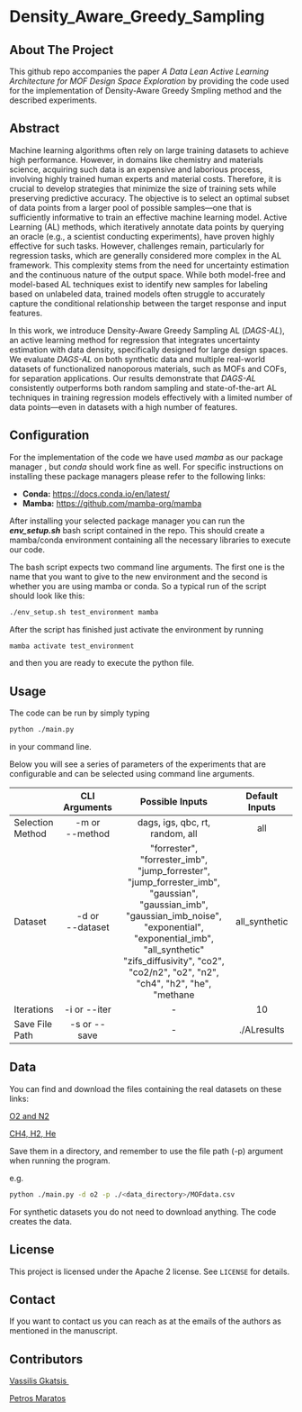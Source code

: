 # Density_Aware_Greedy_Sampling



## About The Project

This github repo accompanies the paper *A Data Lean Active Learning Architecture for MOF Design Space Exploration* by providing the code used for the implementation of Density-Aware Greedy Smpling  method and the described experiments.



## Abstract

Machine learning algorithms often rely on large training datasets to achieve high performance. However, in domains like chemistry and materials science, acquiring such data is an expensive and laborious process, involving highly trained human experts and material costs. Therefore, it is crucial to develop strategies that minimize the size of training sets while preserving predictive accuracy. The objective is to select an optimal subset of data points from a larger pool of possible samples—one that is sufficiently informative to train an effective machine learning model. Active Learning (AL) methods, which iteratively annotate data points by querying an oracle (e.g., a scientist conducting experiments), have proven highly effective for such tasks. However, challenges remain, particularly for regression tasks, which are generally considered more complex in the AL framework. This complexity stems from the need for uncertainty estimation and the continuous nature of the output space. While both model-free and model-based AL techniques exist to identify new samples for labeling based on unlabeled data, trained models often struggle to accurately capture the conditional relationship between the target response and input features.

In this work, we introduce Density-Aware Greedy Sampling AL (*DAGS-AL*), an active learning method for regression that integrates uncertainty estimation with data density, specifically designed for large design spaces. We evaluate *DAGS-AL* on both synthetic data and multiple real-world datasets of functionalized nanoporous materials, such as MOFs and COFs, for separation applications. Our results demonstrate that *DAGS-AL* consistently outperforms both random sampling and state-of-the-art AL techniques in training regression models effectively with a limited number of data points—even in datasets with a high number of features.



## Configuration

For the implementation of the code we have used *mamba* as our package manager , but *conda* should work fine as well. For specific instructions on installing these package managers please refer to the following links:

- **Conda:**   https://docs.conda.io/en/latest/
- **Mamba:** https://github.com/mamba-org/mamba

After installing your selected package manager you can run the ***env_setup.sh*** bash script contained in the repo. This should create a mamba/conda environment containing all the necessary libraries to execute our code.

The bash script expects two command line arguments. The first one is the name that you want to give to the new environment and the second is whether you are using mamba or conda. So a typical run of the script should look like this:

```bash
./env_setup.sh test_environment mamba
```

After the script has finished just activate the environment by running

```bash
mamba activate test_environment
```

and then you are ready to execute the python file.

## Usage

The code can be run by simply typing 

```bash
python ./main.py
```

in your command line.

Below you will see a series of parameters of the experiments that are configurable and can be selected using command line arguments.

|                  |     CLI Arguments     |                       Possible Inputs                        | Default Inputs |
| ---------------- | :-------------------: | :----------------------------------------------------------: | :------------: |
| Selection Method | -m or <br />--method  |               dags, igs, qbc, rt, random, all                |      all       |
| Dataset          | -d or<br /> --dataset | "forrester", "forrester_imb", "jump_forrester", "jump_forrester_imb", "gaussian", "gaussian_imb", "gaussian_imb_noise", "exponential", "exponential_imb", "all_synthetic"<br />"zifs_diffusivity", "co2", "co2/n2", "o2", "n2", "ch4", "h2", "he", "methane | all_synthetic  |
| Iterations       |     -i or --iter      |                              -                               |       10       |
| Save File Path   |     -s or --save      |                              -                               |  ./ALresults   |



## Data

You can find and download the files containing the real datasets on these links:

[O2 and N2](https://github.com/ibarisorhan/MOF-O2N2/blob/main/mofScripts/MOFdata.csv)

[CH4, H2, He](https://github.com/hdaglar/MOF-basedMMMs_ML/blob/main/rawdata.zip)

Save them in a directory, and remember to use the file path (-p) argument when running the program.

e.g.

```bash
python ./main.py -d o2 -p ./<data_directory>/MOFdata.csv
```

For synthetic datasets you do not need to download anything. The code creates the data.



## License

This project is licensed under the Apache 2 license. See `LICENSE` for details.



## Contact

If you want to contact us you can reach as at the emails of the authors as mentioned in the manuscript.



## Contributors

 <a href= "https://github.com/vGkatsis">Vassilis Gkatsis </a> <br />

 <a href= "https://github.com/PMaratos">Petros Maratos</a> <br />
